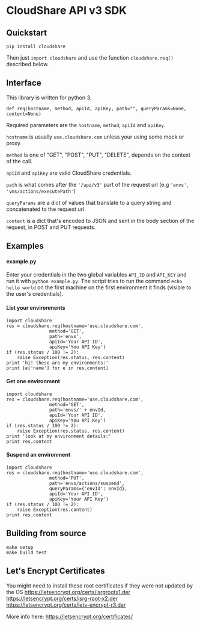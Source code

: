 CloudShare API v3 SDK
=====================
Quickstart
----------
`pip install cloudshare`


Then just `import cloudshare` and use the function `cloudshare.req()` described below.


Interface
---------
This library is written for python 3.

```
def req(hostname, method, apiId, apiKey, path="", queryParams=None, content=None)
```
Required parameters are the `hostname`, `method`, `apiId` and `apiKey`.

`hostname` is usually `use.cloudshare.com` unless your using some mock or proxy.

`method` is one of "GET", "POST", "PUT", "DELETE", depends on the context of the call.

`apiId` and `apiKey` are valid CloudShare credentials.

`path` is what comes after the `'/api/v3'` part of the request url (e.g `'envs'`, `'vms/actions/executePath'`)

`queryParams` are a dict of values that translate to a query string and concatenated to the request url

`content` is a dict that's encoded to JSON and sent in the body section of the request, in POST and PUT requests.

Examples
--------
#### example.py
Enter your credentials in the two global variables `API_ID` and `API_KEY` and run it with `python example.py`. The script tries to run the command `echo hello world` on the first machine on the first environment it finds (visible to the user's credentials).

#### List your environments
```
import cloudshare
res = cloudshare.req(hostname='use.cloudshare.com',
				method='GET',
				path='envs',
				apiId='Your API ID',
				apiKey='You API Key')
if (res.status / 100 != 2):
	raise Exception(res.status, res.content)
print 'hi! these are my environments:'
print [e['name'] for e in res.content]
```

#### Get one environment
```
import cloudshare
res = cloudshare.req(hostname='use.cloudshare.com',
				method='GET',
				path='envs/' + envId,
				apiId='Your API ID',
				apiKey='You API Key')
if (res.status / 100 != 2):
	raise Exception(res.status, res.content)
print 'look at my environment details:'
print res.content
```

#### Suspend an environment
```
import cloudshare
res = cloudshare.req(hostname='use.cloudshare.com',
				method='PUT',
				path='envs/actions/suspend',
				queryParams={'envId': envId},
				apiId='Your API ID',
				apiKey='Your API Key')
if (res.status / 100 != 2):
	raise Exception(res.content)
print res.content
```

## Building from source

```
make setup
make build test
```


## Let's Encrypt Certificates
You might need to install these root certificates if they were not updated by the OS
https://letsencrypt.org/certs/isrgrootx1.der
https://letsencrypt.org/certs/isrg-root-x2.der
https://letsencrypt.org/certs/lets-encrypt-r3.der

More info here:
https://letsencrypt.org/certificates/
